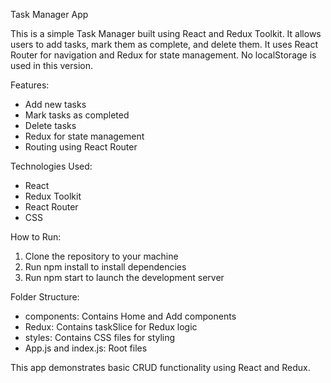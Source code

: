Task Manager App

This is a simple Task Manager built using React and Redux Toolkit. It allows users to add tasks, mark them as complete, and delete them. It uses React Router for navigation and Redux for state management. No localStorage is used in this version.

Features:

- Add new tasks
- Mark tasks as completed
- Delete tasks
- Redux for state management
- Routing using React Router

Technologies Used:

- React
- Redux Toolkit
- React Router
- CSS

How to Run:

1. Clone the repository to your machine
2. Run npm install to install dependencies
3. Run npm start to launch the development server

Folder Structure:

- components: Contains Home and Add components
- Redux: Contains taskSlice for Redux logic
- styles: Contains CSS files for styling
- App.js and index.js: Root files

This app demonstrates basic CRUD functionality using React and Redux.
